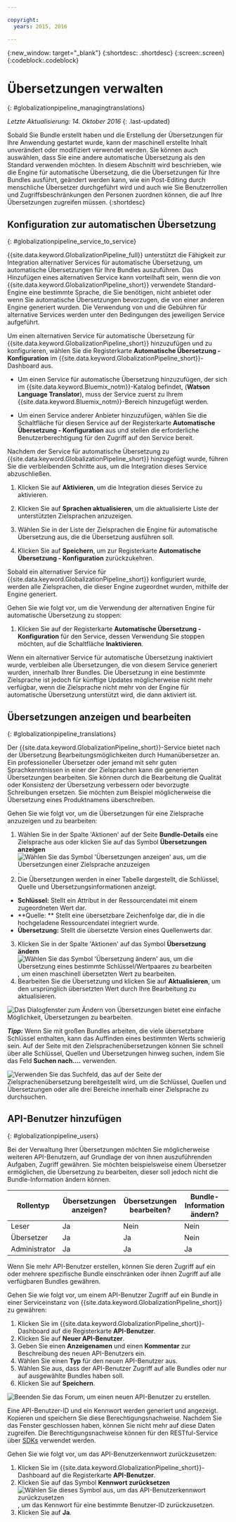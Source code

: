 ```yaml
---

copyright:
  years: 2015, 2016

---
```


{:new_window: target="_blank"}
{:shortdesc: .shortdesc}
{:screen:.screen}
{:codeblock:.codeblock}

# Übersetzungen verwalten
{: #globalizationpipeline_managingtranslations}

*Letzte Aktualisierung: 14. Oktober 2016*
{: .last-updated}

Sobald Sie Bundle erstellt haben und die Erstellung der Übersetzungen für Ihre Anwendung gestartet wurde, kann der maschinell erstellte Inhalt unverändert oder modifiziert verwendet werden. Sie können auch auswählen, dass Sie eine andere automatische Übersetzung als den Standard verwenden möchten. In diesem Abschnitt wird beschrieben, wie die Engine für automatische Übersetzung, die die Übersetzungen für Ihre Bundles ausführt, geändert werden kann, wie ein Post-Editing durch menschliche Übersetzer durchgeführt wird und auch wie Sie Benutzerrollen und Zugriffsbeschränkungen den Personen zuordnen können, die auf Ihre Übersetzungen zugreifen müssen.
{:shortdesc}

## Konfiguration zur automatischen Übersetzung
{: #globalizationpipeline_service_to_service}

{{site.data.keyword.GlobalizationPipeline_full}} unterstützt die Fähigkeit zur Integration alternativer Services für automatische Übersetzung, um automatische Übersetzungen für Ihre Bundles auszuführen. Das Hinzufügen eines alternativen Service kann vorteilhaft sein, wenn die von {{site.data.keyword.GlobalizationPipeline_short}} verwendete Standard-Engine eine bestimmte Sprache, die Sie benötigen, nicht anbietet oder wenn Sie automatische Übersetzungen bevorzugen, die von einer anderen Engine generiert wurden. Die Verwendung von und die Gebühren für alternative Services werden unter den Bedingungen des jeweiligen Service aufgeführt.

Um einen alternativen Service für automatische Übersetzung für {{site.data.keyword.GlobalizationPipeline_short}} hinzuzufügen und zu konfigurieren, wählen Sie die Registerkarte **Automatische Übersetzung - Konfiguration** im {{site.data.keyword.GlobalizationPipeline_short}}-Dashboard aus.

* Um einen Service für automatische Übersetzung hinzuzufügen, der sich im {{site.data.keyword.Bluemix_notm}}-Katalog befindet, (**Watson Language Translator**), muss der Service zuerst zu Ihrem {{site.data.keyword.Bluemix_notm}}-Bereich hinzugefügt werden.

* Um einen Service anderer Anbieter hinzuzufügen, wählen Sie die Schaltfläche für diesen Service auf der Registerkarte **Automatische Übersetzung - Konfiguration** aus und stellen die erforderliche Benutzerberechtigung für den Zugriff auf den Service bereit.

Nachdem der Service für automatische Übersetzung zu {{site.data.keyword.GlobalizationPipeline_short}} hinzugefügt wurde, führen Sie die verbleibenden Schritte aus, um die Integration dieses Service abzuschließen.

1. Klicken Sie auf **Aktivieren**, um die Integration dieses Service zu aktivieren.

2. Klicken Sie auf **Sprachen aktualisieren**, um die aktualisierte Liste der unterstützten Zielsprachen anzuzeigen.

3. Wählen Sie in der Liste der Zielsprachen die Engine für automatische Übersetzung aus, die die Übersetzung ausführen soll.

4. Klicken Sie auf **Speichern**, um zur Registerkarte **Automatische Übersetzung - Konfiguration** zurückzukehren.

Sobald ein alternativer Service für {{site.data.keyword.GlobalizationPipeline_short}} konfiguriert wurde, werden alle Zielsprachen, die dieser Engine zugeordnet wurden, mithilfe der Engine generiert. 

Gehen Sie wie folgt vor, um die Verwendung der alternativen Engine für automatische Übersetzung zu stoppen:

1. Klicken Sie auf der Registerkarte **Automatische Übersetzung - Konfiguration** für den Service, dessen Verwendung Sie stoppen möchten, auf die Schaltfläche **Inaktivieren**.

Wenn ein alternativer Service für automatische Übersetzung inaktiviert wurde, verbleiben alle Übersetzungen, die von diesem Service generiert wurden, innerhalb Ihrer Bundles. Die Übersetzung in eine bestimmte Zielsprache ist jedoch für künftige Updates möglicherweise nicht mehr verfügbar, wenn die Zielsprache nicht mehr von der Engine für automatische Übersetzung unterstützt wird, die dann aktiviert ist.

<!-- Review comment: When you disable an engine, do you need to go back and reconfigure the languages?? Does it go back to the default engine? What happens? -->

## Übersetzungen anzeigen und bearbeiten
{: #globalizationpipeline_translations}

Der {{site.data.keyword.GlobalizationPipeline_short}}-Service bietet nach der Übersetzung Bearbeitungsmöglichkeiten durch Humanübersetzer an. Ein professioneller Übersetzer oder jemand mit sehr guten Sprachkenntnissen in einer der Zielsprachen kann die generierten Übersetzungen bearbeiten. Sie können durch die Bearbeitung die Qualität oder Konsistenz der Übersetzung verbessern oder bevorzugte Schreibungen ersetzen. Sie möchten zum Beispiel möglicherweise die Übersetzung eines Produktnamens überschreiben.

Gehen Sie wie folgt vor, um die Übersetzungen für eine Zielsprache anzuzeigen und zu bearbeiten:

1. Wählen Sie in der Spalte 'Aktionen' auf der Seite **Bundle-Details** eine Zielsprache aus oder klicken Sie auf das Symbol **Übersetzungen anzeigen** ![Wählen Sie das Symbol 'Übersetzungen anzeigen' aus, um die Übersetzungen einer Zielsprache anzuzeigen](images/viewProjectDetailIcon.png).
2. Die Übersetzungen werden in einer Tabelle dargestellt, die Schlüssel, Quelle und Übersetzungsinformationen anzeigt.
 * **Schlüssel:** Stellt ein Attribut in der Ressourcendatei mit einem zugeordneten Wert dar.
 * **Quelle: ** Stellt eine übersetzbare Zeichenfolge dar, die in die hochgeladene Ressourcendatei integriert wurde.
 * **Übersetzung:** Stellt die übersetzte Version eines Quellenwerts dar.
3. Klicken Sie in der Spalte 'Aktionen' auf das Symbol **Übersetzung ändern** ![Wählen Sie das Symbol 'Übersetzung ändern' aus, um die Übersetzung eines bestimmte Schlüssel/Wertpaares zu bearbeiten](images/editIcon.png), um einen maschinell übersetzten Wert zu bearbeiten.
4. Bearbeiten Sie die Übersetzung und klicken Sie auf **Aktualisieren**, um den ursprünglich übersetzten Wert durch Ihre Bearbeitung zu aktualisieren.

![Das Dialogfenster zum Ändern von Übersetzungen bietet eine einfache Möglichkeit, Übersetzungen zu bearbeiten. ](images/editTranslation.png) 

***Tipp:*** Wenn Sie mit großen Bundles arbeiten, die viele übersetzbare Schlüssel enthalten, kann das Auffinden eines bestimmten Werts schwierig sein. Auf der Seite mit den Zielsprachenübersetzungen können Sie schnell über alle Schlüssel, Quellen und Übersetzungen hinweg suchen, indem Sie das Feld **Suchen nach....** verwenden.

![Verwenden Sie das Suchfeld, das auf der Seite der Zielsprachenübersetzung bereitgestellt wird, um die Schlüssel, Quellen und Übersetzungen oder alle drei Bereiche innerhalb einer Zielsprache zu durchsuchen.](images/search.png) 


## API-Benutzer hinzufügen
{: #globalizationpipeline_users}

Bei der Verwaltung Ihrer Übersetzungen möchten Sie möglicherweise weiteren API-Benutzern, auf Grundlage der von ihnen auszuführenden Aufgaben, Zugriff gewähren. Sie möchten beispielsweise einem Übersetzer ermöglichen, die Übersetzung zu bearbeiten, dieser soll jedoch nicht die Bundle-Information ändern können.

| Rollentyp | Übersetzungen anzeigen? | Übersetzungen bearbeiten? | Bundle-Information ändern? |
|-----------|--------------------|--------------------|----------------------------|
| Leser | Ja | Nein | Nein |
| Übersetzer | Ja | Ja | Nein |
| Administrator | Ja | Ja | Ja |

Wenn Sie mehr API-Benutzer erstellen, können Sie deren Zugriff auf ein oder mehrere spezifische Bundle einschränken oder ihnen Zugriff auf alle verfügbaren Bundles gewähren.

Gehen Sie wie folgt vor, um einem API-Benutzer Zugriff auf ein Bundle in einer Serviceinstanz von {{site.data.keyword.GlobalizationPipeline_short}} zu gewähren:

1. Klicken Sie im {{site.data.keyword.GlobalizationPipeline_short}}-Dashboard auf die Registerkarte **API-Benutzer**.
2. Klicken Sie auf **Neuer API-Benutzer**.
3. Geben Sie einen **Anzeigenamen** und einen **Kommentar** zur Beschreibung des neuen API-Benutzers ein.
4. Wählen Sie einen **Typ** für den neuen API-Benutzer aus.
5. Wählen Sie aus, dass der API-Benutzer Zugriff auf alle Bundles oder nur auf ausgewählte Bundles haben soll.
6. Klicken Sie auf **Speichern**.

![Beenden Sie das Forum, um einen neuen API-Benutzer zu erstellen.](images/newUser.png)

Eine API-Benutzer-ID und ein Kennwort werden generiert und angezeigt. Kopieren und speichern Sie diese Berechtigungsnachweise. Nachdem Sie das Fenster geschlossen haben, können Sie nicht mehr auf diese Daten zugreifen. Die Berechtigungsnachweise können für den RESTful-Service über [SDKs](https://github.com/IBM-Bluemix/gp-common) verwendet werden. 

Gehen Sie wie folgt vor, um das API-Benutzerkennwort zurückzusetzen:

1. Klicken Sie im {{site.data.keyword.GlobalizationPipeline_short}}-Dashboard auf die Registerkarte **API-Benutzer**.
2. Klicken Sie auf das Symbol **Kennwort zurücksetzen** ![Wählen Sie dieses Symbol aus, um das API-Benutzerkennwort zurückzusetzen](images/resetPW.png), um das Kennwort für eine bestimmte Benutzer-ID zurückzusetzen. 
3. Klicken Sie auf **Ja**. 
